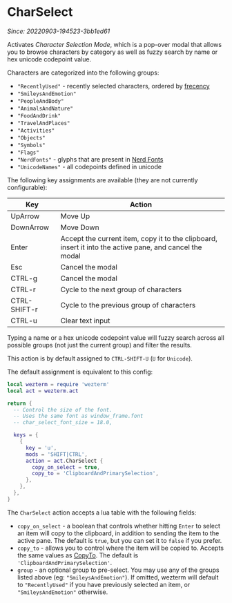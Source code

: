 # CharSelect

*Since: 20220903-194523-3bb1ed61*

Activates *Character Selection Mode*, which is a pop-over modal that allows you
to browse characters by category as well as fuzzy search by name or hex unicode
codepoint value.

Characters are categorized into the following groups:

* `"RecentlyUsed"` - recently selected characters, ordered by [frecency](https://en.wikipedia.org/wiki/Frecency)
* `"SmileysAndEmotion"`
* `"PeopleAndBody"`
* `"AnimalsAndNature"`
* `"FoodAndDrink"`
* `"TravelAndPlaces"`
* `"Activities"`
* `"Objects"`
* `"Symbols"`
* `"Flags"`
* `"NerdFonts"` - glyphs that are present in [Nerd Fonts](https://www.nerdfonts.com/cheat-sheet)
* `"UnicodeNames"` - all codepoints defined in unicode

The following key assignments are available (they are not currently configurable):

|Key             | Action |
|----------------|--------|
|UpArrow         |Move Up |
|DownArrow       |Move Down|
|Enter           |Accept the current item, copy it to the clipboard, insert it into the active pane, and cancel the modal|
|Esc             |Cancel the modal|
|CTRL-g          |Cancel the modal|
|CTRL-r          |Cycle to the next group of characters|
|CTRL-SHIFT-r    |Cycle to the previous group of characters|
|CTRL-u          |Clear text input|

Typing a name or a hex unicode codepoint value will fuzzy search across all
possible groups (not just the current group) and filter the results.

This action is by default assigned to `CTRL-SHIFT-U` (`U` for `Unicode`).

The default assignment is equivalent to this config:

```lua
local wezterm = require 'wezterm'
local act = wezterm.act

return {
  -- Control the size of the font.
  -- Uses the same font as window_frame.font
  -- char_select_font_size = 18.0,

  keys = {
    {
      key = 'u',
      mods = 'SHIFT|CTRL',
      action = act.CharSelect {
        copy_on_select = true,
        copy_to = 'ClipboardAndPrimarySelection',
      },
    },
  },
}
```

The `CharSelect` action accepts a lua table with the following fields:

* `copy_on_select` - a boolean that controls whether hitting `Enter` to select
  an item will copy to the clipboard, in addition to sending the item to the
  active pane. The default is `true`, but you can set it to `false` if you
  prefer.
* `copy_to` - allows you to control where the item will be copied to. Accepts
  the same values as [CopyTo](CopyTo.md). The default is
  `'ClipboardAndPrimarySelection'`.
* `group` - an optional group to pre-select. You may use any of the groups
  listed above (eg: `"SmileysAndEmotion"`). If omitted, wezterm will default to
  `"RecentlyUsed"` if you have previously selected an item, or
  `"SmileysAndEmotion"` otherwise.

